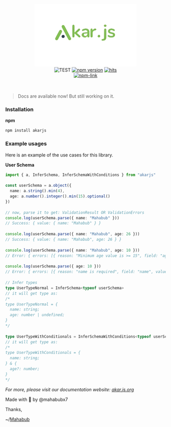 <div align="center">
  <img src="./docs/public/akar-js.png" alt="akar-js" width="320" />
</div>

<div align="center">
  <img src="https://img.shields.io/badge/TEST-PASSES-12A513?labelColor=107A77&style=flat&logo=vitest&logoColor=FFF" alt="TEST" />
  <a href="https://badge.fury.io/js/akarjs"><img src="https://badge.fury.io/js/akarjs.svg" alt="npm version" height="18"></a>
  <a href="https://hits.dwyl.com/mahabubx7/akar"><img src="https://hits.dwyl.com/mahabubx7/akar.svg" alt="hits" /></a>
  <br />
  <a href="https://www.npmjs.com/package/akarjs" target="_blank">
    <img src="https://nodei.co/npm/akarjs.png?downloads=true&downloadRank=true&stars=true" alt="npm-link" />
  </a>
</div>

<br />
<br />

> Docs are available now! But still working on it.

### Installation

**npm**

```bash
npm install akarjs
```

### Example usages

Here is an example of the use cases for this library.

**User Schema**

```ts
import { a, InferSchema, InferSchemaWithConditions } from "akarjs"

const userSchema = a.object({
  name: a.string().min(4),
  age: a.number().integer().min(15).optional()
})

// now, parse it to get: ValidationResult OR ValidationErrors
console.log(userSchema.parse({ name: "Mahabub" }))
// Success: { value: { name: "Mahabub" } }

console.log(userSchema.parse({ name: "Mahabub", age: 26 }))
// Success: { value: { name: "Mahabub", age: 26 } }

console.log(userSchema.parse({ name: "Mahabub", age: 10 }))
// Error: { errors: [{ reason: "Minimum age value is >= 15", field: "age", value: 10 }] }

console.log(userSchema.parse({ age: 10 }))
// Error: { errors: [{ reason: "name is required", field: "name", value: undefiend }] }

// Infer types
type UserTypeNormal = InferSchema<typeof userSchema>
// it will get type as:
/*
type UserTypeNormal = {
  name: string;
  age: number | undefined;
}
*/

type UserTypeWithConditionals = InferSchemaWithConditions<typeof userSchema>
// it will get type as:
/*
type UserTypeWithConditionals = {
  name: string;
} & {
  age?: number;
}
*/
```

_For more, please visit our documentation website: [akar.js.org](https://akar.js.org)_

Made with 💚 by @mahabubx7

Thanks,

~/[Mahabub](https://github.com/mahabubx7)
